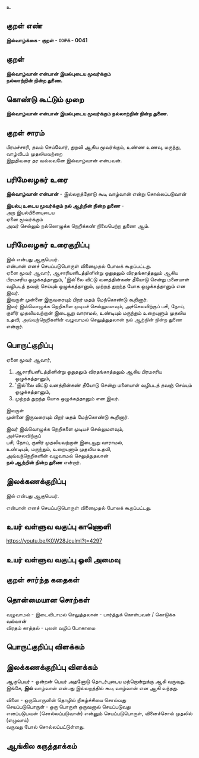 உ

## குறள் எண் 

**இல்வாழ்க்கை - குறள் - ௦௦௪௧ - 0041**  

## குறள் 

**இல்வாழ்வான் என்பான் இயல்புடைய மூவர்க்கும்  
நல்லாற்றின் நின்ற துணை.** 

## கொண்டு கூட்டும் முறை

**இல்வாழ்வான் என்பான் இயல்புடைய மூவர்க்கும் நல்லாற்றின் நின்ற துணை.** 

## குறள் சாரம் 

பிரமச்சாரி, தவம் செய்வோர், துறவி ஆகிய மூவர்க்கும், உண்ண உணவு, மருந்து, வாழ்விடம் முதலியவற்றை   
இறுதிவரை தர வல்லவனே இல்வாழ்வான் என்பவன்.

## பரிமேலழகர் உரை

**இல்வாழ்வான் என்பான்** - இல்லறத்தோடு கூடி வாழ்வான் என்று சொல்லப்படுவான்  

**இயல்பு உடைய மூவர்க்கும் நல் ஆற்றின் நின்ற துணை** -  
அற இயல்பினையுடைய  
ஏனை மூவர்க்கும்  
அவர் செல்லும் நல்லொழுக்க நெறிக்கண் நிலைபெற்ற துணை ஆம்.	

## பரிமேலழகர் உரைகுறிப்பு   

இல் என்பது ஆகுபெயர்.  
என்பான் எனச் செயப்படுபொருள் வினைமுதல் போலக் கூறப்பட்டது.  
ஏனை மூவர் ஆவார், ஆசாரியனிடத்தினின்று ஓதுதலும் விரதங்காத்தலும் ஆகிய பிரமசரிய ஒழுக்கத்தானும், 'இல்'லை விட்டு வனத்தின்கண் தீயோடு சென்று மனையாள் வழிபடத் தவஞ் செய்யும் ஒழுக்கத்தானும், முற்றத் துறந்த யோக ஒழுக்கத்தானும் என இவர்.  
இவருள் முன்னை இருவரையும் பிறர் மதம் மேற்கொண்டு கூறினார்.  
இவர் இவ்வொழுக்க நெறிகளை முடியச் செல்லுமளவும், அச்செலவிற்குப் பசி, நோய், குளிர் முதலியவற்றான் இடையூறு வாராமல், உண்டியும் மருந்தும் உறையுளும் முதலிய உதவி, அவ்வந்நெறிகளின் வழுவாமல் செலுத்துதலான் நல் ஆற்றின் நின்ற துணை என்றார். 

## பொருட்குறிப்பு 

ஏனை மூவர் ஆவார்,  
1. ஆசாரியனிடத்தினின்று ஓதுதலும் விரதங்காத்தலும் ஆகிய பிரமசரிய ஒழுக்கத்தானும்,  
2. 'இல்'லை விட்டு வனத்தின்கண் தீயோடு சென்று மனையாள் வழிபடத் தவஞ் செய்யும் ஒழுக்கத்தானும்,  
3. முற்றத் துறந்த யோக ஒழுக்கத்தானும் என இவர்.  

இவருள்  
முன்னை இருவரையும் பிறர் மதம் மேற்கொண்டு கூறினார்.  

இவர் இவ்வொழுக்க நெறிகளை முடியச் செல்லுமளவும்,  
அச்செலவிற்குப்  
பசி, நோய், குளிர் முதலியவற்றான் இடையூறு வாராமல்,  
உண்டியும், மருந்தும், உறையுளும் முதலிய உதவி,  
அவ்வந்நெறிகளின் வழுவாமல் செலுத்துதலான்  
**நல் ஆற்றின் நின்ற துணை** என்றார்.  

## இலக்கணக்குறிப்பு  

இல் என்பது ஆகுபெயர்.  

என்பான் எனச் செயப்படுபொருள் வினைமுதல் போலக் கூறப்பட்டது.  

## உயர் வள்ளுவ வகுப்பு காணொளி

https://youtu.be/K0W28JculmI?t=4297

## உயர் வள்ளுவ வகுப்பு ஒலி அமைவு 

 
## குறள் சார்ந்த கதைகள் 


## தொன்மையான சொற்கள்

வழுவாமல் - இடைவிடாமல் 
செலுத்தலான் - பார்த்துக் கொள்பவன் / கொடுக்க வல்லான்  
விரதம் காத்தல் - புலன் வழிப் போகாமை 

## பொருட்குறிப்பு விளக்கம்


## இலக்கணக்குறிப்பு விளக்கம்

ஆகுபெயர் - ஒன்றன் பெயர் அதனோடு தொடர்புடைய மற்றொன்றுக்கு ஆகி வருவது.  
இங்கே, **இல்** வாழ்வான் என்பது இல்லறத்தில் கூடி வாழ்வான் என ஆகி வந்தது.

வினை - ஒருபொருளின் தொழில் நிகழ்ச்சியை சொல்வது  
செயப்படுபொருள் - ஒரு பொருள் ஒருவனால் செயப்படுவது  
எனப்படுபவன் (சொல்லப்படுவான்) என்னும் செயப்படுபொருள், வினைச்சொல் முதலில் (எழுவாய்)  
வருவது போல் சொல்லப்பட்டுள்ளது.

## ஆங்கில கருத்தாக்கம் 


